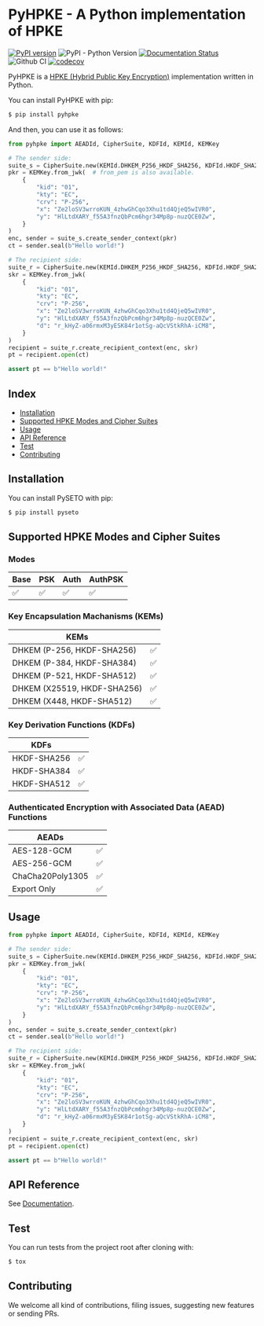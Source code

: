 # PyHPKE - A Python implementation of HPKE

[![PyPI version](https://badge.fury.io/py/pyhpke.svg)](https://badge.fury.io/py/pyhpke)
![PyPI - Python Version](https://img.shields.io/pypi/pyversions/pyhpke)
[![Documentation Status](https://readthedocs.org/projects/pyhpke/badge/?version=latest)](https://pyhpke.readthedocs.io/en/latest/?badge=latest)
![Github CI](https://github.com/dajiaji/pyhpke/actions/workflows/python-package.yml/badge.svg)
[![codecov](https://codecov.io/gh/dajiaji/pyhpke/branch/main/graph/badge.svg?token=QN8GXEYEP3)](https://codecov.io/gh/dajiaji/pyhpke)


PyHPKE is a [HPKE (Hybrid Public Key Encryption)](https://www.rfc-editor.org/rfc/rfc9180.html) implementation written in Python.

You can install PyHPKE with pip:

```sh
$ pip install pyhpke
```

And then, you can use it as follows:


```py
from pyhpke import AEADId, CipherSuite, KDFId, KEMId, KEMKey

# The sender side:
suite_s = CipherSuite.new(KEMId.DHKEM_P256_HKDF_SHA256, KDFId.HKDF_SHA256, AEADId.AES128_GCM)
pkr = KEMKey.from_jwk(  # from_pem is also available.
    {
        "kid": "01",
        "kty": "EC",
        "crv": "P-256",
        "x": "Ze2loSV3wrroKUN_4zhwGhCqo3Xhu1td4QjeQ5wIVR0",
        "y": "HlLtdXARY_f55A3fnzQbPcm6hgr34Mp8p-nuzQCE0Zw",
    }
)
enc, sender = suite_s.create_sender_context(pkr)
ct = sender.seal(b"Hello world!")

# The recipient side:
suite_r = CipherSuite.new(KEMId.DHKEM_P256_HKDF_SHA256, KDFId.HKDF_SHA256, AEADId.AES128_GCM)
skr = KEMKey.from_jwk(
    {
        "kid": "01",
        "kty": "EC",
        "crv": "P-256",
        "x": "Ze2loSV3wrroKUN_4zhwGhCqo3Xhu1td4QjeQ5wIVR0",
        "y": "HlLtdXARY_f55A3fnzQbPcm6hgr34Mp8p-nuzQCE0Zw",
        "d": "r_kHyZ-a06rmxM3yESK84r1otSg-aQcVStkRhA-iCM8",
    }
)
recipient = suite_r.create_recipient_context(enc, skr)
pt = recipient.open(ct)

assert pt == b"Hello world!"
```

## Index

- [Installation](#installation)
- [Supported HPKE Modes and Cipher Suites](#supported-hpke-modes-and-cipher-suites)
- [Usage](#usage)
- [API Reference](#api-reference)
- [Test](#test)
- [Contributing](#contributing)

## Installation

You can install PySETO with pip:

```sh
$ pip install pyseto
```

## Supported HPKE Modes and Cipher Suites


### Modes

| Base | PSK | Auth | AuthPSK |
| ---- | --- | ---- | ------- |
| ✅   | ✅  | ✅   | ✅      |


### Key Encapsulation Machanisms (KEMs)

| KEMs                        |    |
| --------------------------- | -- |
| DHKEM (P-256, HKDF-SHA256)  | ✅ |
| DHKEM (P-384, HKDF-SHA384)  | ✅ |
| DHKEM (P-521, HKDF-SHA512)  | ✅ |
| DHKEM (X25519, HKDF-SHA256) | ✅ |
| DHKEM (X448, HKDF-SHA512)   | ✅ |


### Key Derivation Functions (KDFs)

| KDFs        |    |
| ----------- | -- |
| HKDF-SHA256 | ✅ |
| HKDF-SHA384 | ✅ |
| HKDF-SHA512 | ✅ |


### Authenticated Encryption with Associated Data (AEAD) Functions

| AEADs            |    |
| ---------------- | -- |
| AES-128-GCM      | ✅ |
| AES-256-GCM      | ✅ |
| ChaCha20Poly1305 | ✅ |
| Export Only      | ✅ |

## Usage

```py
from pyhpke import AEADId, CipherSuite, KDFId, KEMId, KEMKey

# The sender side:
suite_s = CipherSuite.new(KEMId.DHKEM_P256_HKDF_SHA256, KDFId.HKDF_SHA256, AEADId.AES128_GCM)
pkr = KEMKey.from_jwk(
    {
        "kid": "01",
        "kty": "EC",
        "crv": "P-256",
        "x": "Ze2loSV3wrroKUN_4zhwGhCqo3Xhu1td4QjeQ5wIVR0",
        "y": "HlLtdXARY_f55A3fnzQbPcm6hgr34Mp8p-nuzQCE0Zw",
    }
)
enc, sender = suite_s.create_sender_context(pkr)
ct = sender.seal(b"Hello world!")

# The recipient side:
suite_r = CipherSuite.new(KEMId.DHKEM_P256_HKDF_SHA256, KDFId.HKDF_SHA256, AEADId.AES128_GCM)
skr = KEMKey.from_jwk(
    {
        "kid": "01",
        "kty": "EC",
        "crv": "P-256",
        "x": "Ze2loSV3wrroKUN_4zhwGhCqo3Xhu1td4QjeQ5wIVR0",
        "y": "HlLtdXARY_f55A3fnzQbPcm6hgr34Mp8p-nuzQCE0Zw",
        "d": "r_kHyZ-a06rmxM3yESK84r1otSg-aQcVStkRhA-iCM8",
    }
)
recipient = suite_r.create_recipient_context(enc, skr)
pt = recipient.open(ct)

assert pt == b"Hello world!"
```

## API Reference

See [Documentation](https://pyhpke.readthedocs.io/en/stable/api.html).

## Test

You can run tests from the project root after cloning with:

```sh
$ tox
```

## Contributing

We welcome all kind of contributions, filing issues, suggesting new features or sending PRs.
